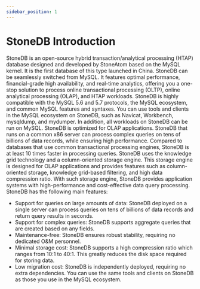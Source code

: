 ```yaml
---
sidebar_position: 1
---
```


# StoneDB Introduction

StoneDB is an open-source hybrid transaction/analytical processing (HTAP) database designed and developed by StoneAtom based on the MySQL kernel. It is the first database of this type launched in China. StoneDB can be seamlessly switched from MySQL. It features optimal performance, financial-grade high availability, and real-time analytics, offering you a one-stop solution to process online transactional processing (OLTP), online analytical processing (OLAP), and HTAP workloads.
StoneDB is highly compatible with the MySQL 5.6 and 5.7 protocols, the MySQL ecosystem, and common MySQL features and syntaxes. You can use tools and clients in the MySQL ecosystem on StoneDB, such as Navicat, Workbench, mysqldump, and mydumper. In addition, all workloads on StoneDB can be run on MySQL.
StoneDB is optimized for OLAP applications. StoneDB that runs on a common x86 server can process complex queries on tens of billions of data records, while ensuring high performance. Compared to databases that use common transactional processing engines, StoneDB is at least 10 times faster in processing queries.
StoneDB uses the knowledge grid technology and a column-oriented storage engine. This storage engine is designed for OLAP applications and provides features such as column-oriented storage, knowledge grid-based filtering, and high data compression ratio. With such storage engine, StoneDB provides application systems with high-performance and cost-effective data query processing.
StoneDB has the following main features:
- Support for queries on large amounts of data: StoneDB deployed on a single server can process queries on tens of billions of data records and return query results in seconds.
- Support for complex queries: StoneDB supports aggregate queries that are created based on any fields.
- Maintenance-free: StoneDB ensures robust stability, requiring no dedicated O&M personnel.
- Minimal storage cost: StoneDB supports a high compression ratio which ranges from 10:1 to 40:1. This greatly reduces the disk space required for storing data.
- Low migration cost: StoneDB is independently deployed, requiring no extra dependencies. You can use the same tools and clients on StoneDB as those you use in the MySQL ecosystem.


